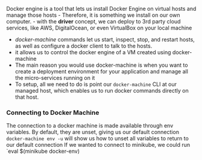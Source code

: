 
Docker engine is a tool that lets us install Docker Engine on virtual hosts and manage those hosts
	- Therefore, it is something we install on our own computer.
	- with the **driver** concept, we can deploy to 3rd party cloud services, like AWS, DigitalOcean, or even VirtualBox on your local machine
- *docker-machine* commands let us start, inspect, stop, and restart hosts, as well as configure a docker client to talk to the hosts.
- it allows us to control the docker engine of a VM created using docker-machine
- The main reason you would use docker-machine is when you want to create a deployment environment for your application and manage all the micro-services running on it
- To setup, all we need to do is point our `docker-machine` CLI at our managed host, which enables us to run docker commands directly on that host.

### Connecting to Docker Machine
The connection to a docker machine is made available through env variables. By default, they are unset, giving us our default connection
`docker-machine env -u` will show us how to unset all variables to return to our default connection
If we wanted to connect to minikube, we could run `eval $(minikube docker-env)
